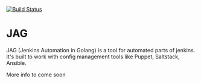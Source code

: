 [![Build Status](https://travis-ci.org/branh0913/JAG.svg?branch=master)](https://travis-ci.org/branh0913/JAG)

# JAG
JAG (Jenkins Automation in Golang) is a tool for automated parts of jenkins.  It's built to work with config management tools like Puppet, Saltstack, Ansible. 


More info to come soon
